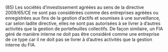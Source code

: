 (85) Les sociétés d’investissement agréées au sens de la directive 2009/65/CE ne sont pas considérées comme des entreprises agréées ou enregistrées aux fins de la gestion d’actifs et soumises à une surveillance, car selon ladite directive, elles ne sont pas autorisées à se livrer à d’autres activités que la gestion de portefeuilles collectifs. De façon similaire, un FIA géré de manière interne ne doit pas être considéré comme une entreprise de ce type car il ne doit pas se livrer à d’autres activités que la gestion interne du FIA.